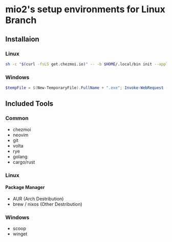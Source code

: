 # mio2's setup environments for Linux Branch

## Installaion

### Linux

```bash
sh -c "$(curl -fsLS get.chezmoi.io)" -- -b $HOME/.local/bin init --apply motty-mio2 -k
```

### Windows

```powershell
$tempFile = $(New-TemporaryFile).FullName + ".exe"; Invoke-WebRequest -Uri "https://github.com/twpayne/chezmoi/releases/latest/download/chezmoi-windows-amd64.exe" -OutFile $tempFile; . $tempFile init --apply motty-mio2; Remove-Item $tempFile
```

## Included Tools

### Common

- chezmoi
- neovim
- git
- volta
- rye
- golang
- cargo/rust

### Linux

#### Package Manager

- AUR (Arch Destribution)
- brew / nixos (Other Destribution)

### Windows

- scoop
- winget
